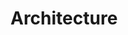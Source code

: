 # Architecture

<ZoomImg src="/assets/bondy_container_diagram.png"/>


<ZoomImg src="/assets/bondy_architecture.png"/>